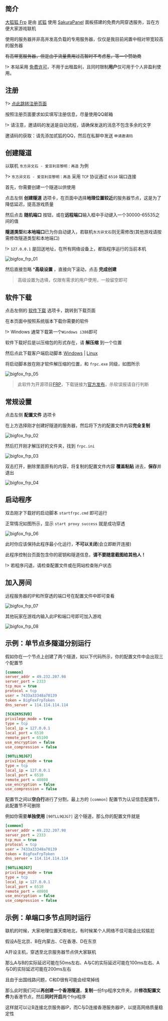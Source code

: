 ## 简介

[大狐狐 Frp](https://sakura.zerda.top/) 是由 [贰狐](https://www.aobacore.com/) 使用 [SakuraPanel](https://github.com/ZeroDream-CN/SakuraPanel) 面板搭建的免费内网穿透服务，旨在方便大家游戏联机

使用的服务器并非高并发高负载的专用服务器，仅仅是我目前闲置中相对带宽较高的服务器

~~有高带宽服务器，但是由于流量费用过高暂时不考虑惹，等一个赞助商~~

!> 本站采用 [免费许可](https://github.com/ZeroDream-CN/SakuraPanel/blob/master/LICENSE)，不用于出租盈利，且同时限制**用户**仅可用于个人非盈利使用。

## 注册

?> [点此跳转注册页面](https://sakura.zerda.top/?page=register)

按照注册页面要求如实填写注册信息，尽量使用QQ邮箱

!> 请注意，邀请码的发送是自动流程，请确保发送的消息不包含多余的文字

邀请码的获取：请先添加贰狐的QQ，然后在私聊中发送 `申请邀请码`

## 创建隧道

以联机 `东方异文石 - 爱亚利亚黎明：再造` 为例

?> `东方异文石 - 爱亚利亚黎明：再造` 采用 `TCP` 协议通过 `6510` 端口连接

首先，你需要创建一个隧道以供使用

点击左侧 **创建隧道** 选项卡，在页面中选择**地理位置较近**的服务器节点，这是为了降低延迟，提高游戏质量

然后点击 **随机端口** 按钮，或在**远程端口**输入框中手动键入一个30000-65535之间的值

**隧道类型**和**本地端口**已为你自动键入，若联机`东方异文石`则无需修改(其他游戏请按需修改隧道类型和本地端口)

!> `127.0.0.1` 是回送地址，在所有网络设备上，都指程序运行的当前本机

![bigfox_frp_01](_static\bigfox_frp_01.png)

然后直接忽略 ***高级设置** ，直接向下滚动，点击 **完成创建**

> 高级设置为选填，仅限有需求的用户使用，一般留空即可

## 软件下载

点击左侧的 [软件下载](https://sakura.zerda.top/?page=panel&module=download) 选项卡，跳转到下载页面

在本页面中按照系统版本下载你需要的软件

!> Windows 通常下载第一个`Windows i386`即可

软件下载好后是以压缩包的形式存在，请 **解压缩** 到一个位置

然后点此下载客户端启动脚本 [Windows](https://sakura.zerda.top/doc/startfrpc.cmd) |  [Linux](https://sakura.zerda.top/doc/startfrpc.sh)

将启动脚本放在刚才软件解压缩的位置，和 `frpc.exe` 同级，如图所示

![bigfox_frp_05](_static\bigfox_frp_05.png)

> 此软件为开源项目[FRP](https://github.com/fatedier/frp/)，下载链接为[官方发布](https://github.com/fatedier/frp/releases)，杀软误报请自行判断

## 常规设置

点击左侧 **配置文件** 选项卡

在上方选择刚才创建好隧道的服务器，然后将下方的配置文件内容**完全复制**

![bigfox_frp_02](_static\bigfox_frp_02.png)

然后打开刚才解压好的文件夹，找到 `frpc.ini`

![bigfox_frp_03](_static\bigfox_frp_03.png)

双击打开，删除里面原有的内容，将复制的配置文件内容 **覆盖粘贴** 进去，**保存**并退出

![bigfox_frp_04](_static\bigfox_frp_04.png)

## 启动程序

双击刚才下载好的启动脚本 `startfrpc.cmd` 即可运行

正常情况如图所示，显示 `start proxy success` 就是成功穿透

![bigfox_frp_06](_static\bigfox_frp_06.png)

此时你应该保持此程序最小化运行，**不可以关闭**(会立即断开连接)

此程序控制台页面包含你的密钥和隧道信息，**请不要随意截图给其他人！**

!> 若程序闪退，请检查配置文件或在网站检查账户状态

## 加入房间

远程服务器的IP和所穿透的端口号在配置文件中即可查看

![bigfox_frp_07](_static\bigfox_frp_07.png)

其他玩家在游戏内输入此IP和端口号即可加入游戏

![bigfox_frp_08](_static\bigfox_frp_08.png)

## 示例：单节点多隧道分别运行

假如你在一个节点上创建了两个隧道，如以下代码所示，你的配置文件中会出现三个配置节

``` ini
[common]
server_addr = 49.232.207.98
server_port = 2333
tcp_mux = true
protocol = tcp
user = 7433a33348a70139
token = BigFoxFrpToken
dns_server = 114.114.114.114
 
[5C62K9S3VD]
privilege_mode = true
type = tcp
local_ip = 127.0.0.1
local_port = 6510
remote_port = 65100
use_encryption = false
use_compression = false
 
[90TLL9QJG7]
privilege_mode = true
type = tcp
local_ip = 127.0.0.1
local_port = 6510
remote_port = 40808
use_encryption = false
use_compression = false
```

配置节之间以**空白行**进行了分割，最上方的 `[common]` 配置节为认证信息配置节，此配置节不可删除

例如你需要**单独使用** `[90TLL9QJG7]` 这个隧道，那么你的配置文件就是

``` ini
[common]
server_addr = 49.232.207.98
server_port = 2333
tcp_mux = true
protocol = tcp
user = 7433a33348a70139
token = BigFoxFrpToken
dns_server = 114.114.114.114
 
[90TLL9QJG7]
privilege_mode = true
type = tcp
local_ip = 127.0.0.1
local_port = 6510
remote_port = 40808
use_encryption = false
use_compression = false
```

## 示例：单端口多节点同时运行

联机的时候，大家地理位置天南地北，有时候某个人网络不佳可能会比较尴尬

假设A在北京、B在内蒙古、C在香港、D在东京

A开设主机，穿透至北京服务器节点供大家联机

那么A与B的实际延迟可能在50ms左右、A与C的实际延迟可能在100ms左右、A与D的实际延迟可能在200ms左右

且由于出国线路问题，C和D很有可能会经常掉线

那么此时我们可以**再创建一个香港隧道**，**复制**一份frp程序文件夹，并**修改配置文件**为香港节点，然后**同时开启**两个frp程序

这样就可以让B连接北京服务器IP，而C与D连接香港服务器IP，以提高网络质量稳定性